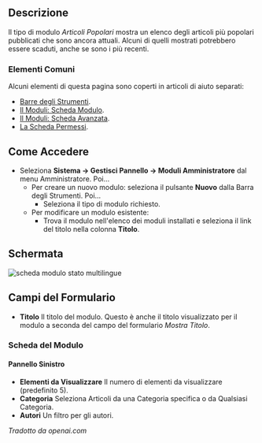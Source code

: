 <!-- Filename: Help4.x:Admin_Modules:_Popular_Articles / Display title: Moduli: Articoli Popolari -->

## Descrizione

Il tipo di modulo *Articoli Popolari* mostra un elenco degli articoli più popolari
pubblicati che sono ancora attuali. Alcuni di quelli mostrati potrebbero essere
scaduti, anche se sono i più recenti.

### Elementi Comuni

Alcuni elementi di questa pagina sono coperti in articoli di aiuto separati:

* [Barre degli Strumenti](jdocmanual?article=help/common-elements/toolbars).
* [Il Moduli: Scheda Modulo](jdocmanual?article=help/modules/modules-module-tab).
* [Il Moduli: Scheda Avanzata](jdocmanual?article=help/modules/modules-advanced-tab).
* [La Scheda Permessi](jdocmanual?article=help/common-elements/edit-permissions).

## Come Accedere

- Seleziona **Sistema → Gestisci Pannello → Moduli Amministratore** dal
  menu Amministratore. Poi...
  - Per creare un nuovo modulo: seleziona il pulsante **Nuovo** dalla Barra degli Strumenti. Poi...
    - Seleziona il tipo di modulo richiesto.
  - Per modificare un modulo esistente:
    - Trova il modulo nell'elenco dei moduli installati e seleziona il
      link del titolo nella colonna **Titolo**.

## Schermata

![scheda modulo stato multilingue](../../../it/images/modules-admin/modules-popular-articles-module-tab.png)

## Campi del Formulario

- **Titolo** Il titolo del modulo. Questo è anche il titolo visualizzato
  per il modulo a seconda del campo del formulario *Mostra Titolo*.

### Scheda del Modulo

#### Pannello Sinistro

- **Elementi da Visualizzare** Il numero di elementi da visualizzare (predefinito 5).
- **Categoria** Seleziona Articoli da una Categoria specifica o da Qualsiasi Categoria.
- **Autori** Un filtro per gli autori.

*Tradotto da openai.com*

